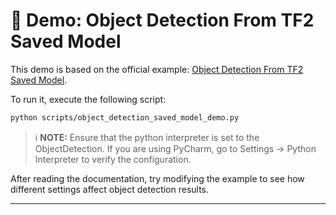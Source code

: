 # 🚀 Demo: Object Detection From TF2 Saved Model

This demo is based on the official example: [Object Detection From TF2 Saved Model](
https://tensorflow-object-detection-api-tutorial.readthedocs.io/en/latest/auto_examples/plot_object_detection_saved_model.html#sphx-glr-auto-examples-plot-object-detection-saved-model-py).

To run it, execute the following script:

```bash
python scripts/object_detection_saved_model_demo.py
```

> ℹ️ **NOTE:** Ensure that the python interpreter is set to the ObjectDetection.
> If you are using PyCharm, go to Settings → Python Interpreter to verify the configuration.

After reading the documentation, try modifying the example to see how different settings affect object detection results.

---
